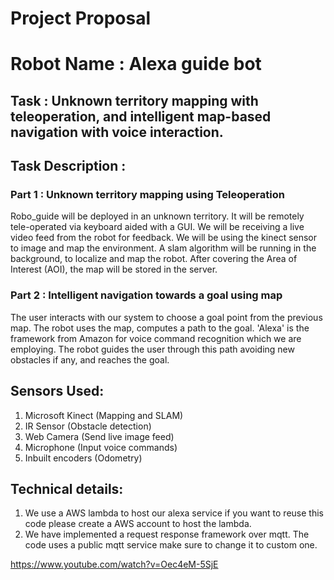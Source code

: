 # **Project Proposal** #
# **Robot Name :** Alexa guide bot #

## **Task :** Unknown territory mapping with teleoperation, and intelligent map-based navigation with voice interaction.

## **Task Description** : 
### **Part 1** : Unknown territory mapping using Teleoperation  ###
Robo_guide will be deployed in an unknown territory. It will be remotely tele-operated via keyboard aided with a GUI. We will be receiving a live video feed from the robot for feedback. We will be using the kinect sensor to image and map the environment. A slam algorithm will be running in the background, to localize and map the robot. After covering the Area of Interest (AOI), the map will be stored in the server.

### **Part 2** : Intelligent navigation towards a goal using map ###
The user interacts with our system to choose a goal point from the previous map. The robot uses the map, computes a path to the goal. 'Alexa' is the framework from Amazon for voice command recognition which we are employing. The robot guides the user through this path avoiding new obstacles if any, and reaches the goal. 

## **Sensors Used**:
1. Microsoft Kinect (Mapping and SLAM)
2. IR Sensor (Obstacle detection)
3. Web Camera (Send live image feed)
4. Microphone (Input voice commands)
5. Inbuilt encoders (Odometry)

## Technical details:

1. We use a AWS lambda to host our alexa service if you want to reuse this code please create a AWS account to host the lambda.
2. We have implemented a request response framework over mqtt. The code uses a public mqtt service make sure to change it to custom one.

https://www.youtube.com/watch?v=Oec4eM-5SjE
